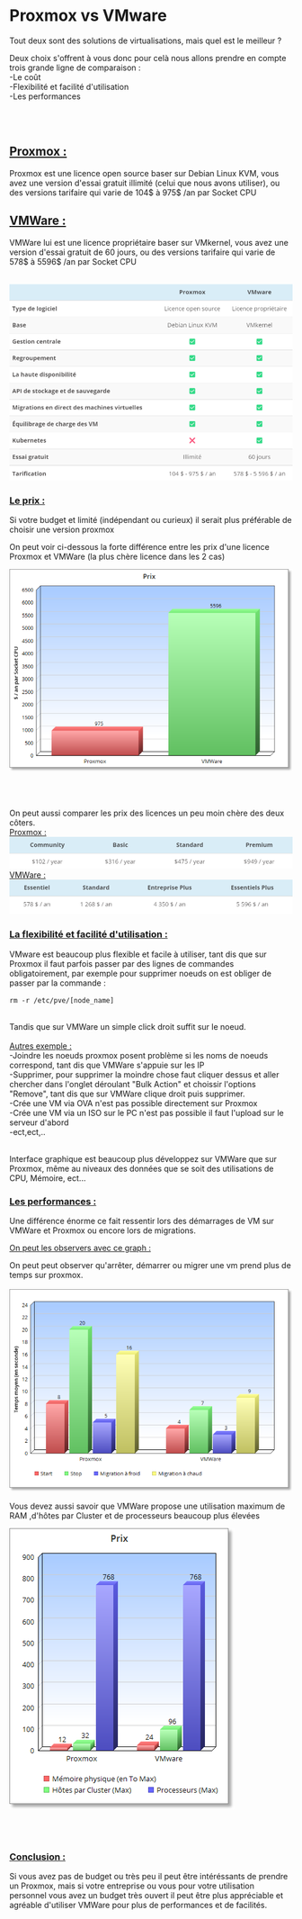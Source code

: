 # Proxmox vs VMware


Tout deux sont des solutions de virtualisations, mais quel est le meilleur ?

Deux choix s'offrent à vous donc pour celà nous allons prendre en compte trois grande ligne de comparaison :
<br> -Le coût
<br> -Flexibilité et facilité d'utilisation
<br> -Les performances

<br><br>

## <b><ins>Proxmox :</ins></b>

Proxmox est une licence open source baser sur Debian Linux KVM, vous avez une version d'essai gratuit illimité (celui que nous avons utiliser), ou des versions tarifaire qui varie de 104$ à 975$ /an par Socket CPU

## <b><ins>VMWare :</ins></b>

VMWare lui est une licence propriétaire baser sur VMkernel, vous avez une version d'essai gratuit de 60 jours, ou des versions tarifaire qui varie de 578$ à 5596$ /an par Socket CPU
<br><br>

<img src="img\screen_comparaison\1.png">

### <ins><b>Le prix :</ins></b>

Si votre budget et limité (indépendant ou curieux) il serait plus préférable de choisir une version proxmox 

On peut voir ci-dessous la forte différence entre les prix d'une licence Proxmox et VMWare (la plus chère licence dans les 2 cas)


<img src="img\screen_comparaison\prix.png">

<br><br>

On peut aussi comparer les prix des licences un peu moin chère des deux côters.
<br>
<ins>Proxmox : </ins>
<br>
<img src="img\screen_comparaison\2.1.png">
<br>
<ins>VMWare : </ins>
<br>
<img src="img\screen_comparaison\2.png">
<br>

### <b><ins>La flexibilité et facilité d'utilisation :</ins></b>

VMware est beaucoup plus flexible et facile à utiliser, tant dis que sur Proxmox il faut parfois passer par des lignes  de commandes obligatoirement, par exemple pour supprimer noeuds on est obliger de passer par la commande :

```
rm -r /etc/pve/[node_name]
```
<br>
Tandis que sur VMWare un simple click droit suffit sur le noeud.
<br><br>
<ins>Autres exemple :</ins><br>
-Joindre les noeuds proxmox posent problème si les noms de noeuds correspond, tant dis que VMWare s'appuie sur les IP<br>
-Supprimer, pour supprimer la moindre chose faut cliquer dessus et aller chercher dans l'onglet déroulant "Bulk Action" et choissir l'options "Remove", tant dis que sur VMWare clique droit puis supprimer.<br>
-Crée une VM via OVA n'est pas possible directement sur Proxmox<br>
-Crée une VM via un ISO sur le PC n'est pas possible il faut l'upload sur le serveur d'abord<br>
-ect,ect,..<br><br>

Interface graphique est beaucoup plus développez sur VMWare que sur Proxmox, même au niveaux des données que se soit des utilisations de CPU, Mémoire, ect...


### <b><ins>Les performances : </ins></b>

Une différence énorme ce fait ressentir lors des démarrages de VM sur VMWare et Proxmox ou encore lors de migrations.

<ins>On peut les observers avec ce graph :</ins>

On peut peut observer qu'arrêter, démarrer ou migrer une vm prend plus de temps sur proxmox. <br>
<br>
<img src="img\screen_comparaison\perf2.png">



Vous devez aussi savoir que VMWare propose une utilisation maximum de RAM ,d'hôtes par Cluster et de processeurs beaucoup plus élevées
<br>

<img src="img\screen_comparaison\perf.png">

<br><br>

### <b><ins>Conclusion : </ins></b>

Si vous avez pas de budget ou très peu il peut être intéréssants de prendre un Proxmox, mais si votre entreprise ou vous pour votre utilisation personnel vous avez un budget très ouvert il peut être plus appréciable et agréable d'utiliser VMWare pour plus de performances et de facilités.